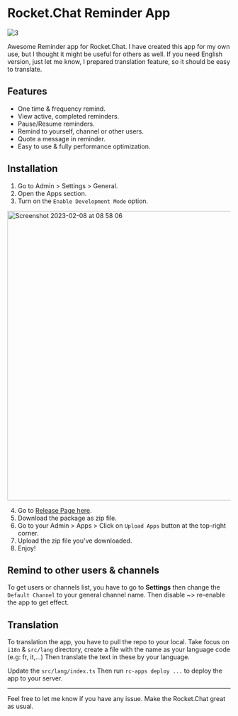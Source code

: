 # Rocket.Chat Reminder App

![3](https://user-images.githubusercontent.com/5735071/217137978-ad1de7e9-9868-4348-b0ff-f031b32197b1.jpg)


Awesome Reminder app for Rocket.Chat.
I have created this app for my own use, but I thought it might be useful for others as well.
If you need English version, just let me know, I prepared translation feature, so it should be easy to translate.

## Features

- One time & frequency remind.
- View active, completed reminders.
- Pause/Resume reminders.
- Remind to yourself, channel or other users.
- Quote a message in reminder.
- Easy to use & fully performance optimization.

## Installation

1. Go to Admin > Settings > General.
2. Open the Apps section.
3. Turn on the `Enable Development Mode` option.

<img width="652" alt="Screenshot 2023-02-08 at 08 58 06" src="https://user-images.githubusercontent.com/5735071/217410671-4b9ad29f-778b-4d22-873e-8c8c32f20898.png">

4. Go to [Release Page here](https://github.com/juzser/Rocket.Chat-reminder/releases).
5. Download the package as zip file.
6. Go to your Admin > Apps > Click on `Upload Apps` button at the top-right corner.
7. Upload the zip file you've downloaded.
8. Enjoy!

## Remind to other users & channels

To get users or channels list, you have to go to **Settings** then change the `Default Channel` to your general channel name.
Then disable ~> re-enable the app to get effect.

## Translation

To translation the app, you have to pull the repo to your local.
Take focus on `i18n` & `src/lang` directory, create a file with the name as your language code (e.g: fr, it,...)
Then translate the text in these by your language.

Update the `src/lang/index.ts`
Then run `rc-apps deploy ...` to deploy the app to your server.

---

Feel free to let me know if you have any issue.
Make the Rocket.Chat great as usual.




